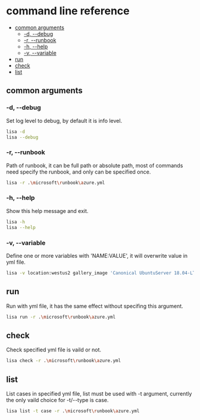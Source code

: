 # command line reference

- [common arguments](#common-arguments)
  - [-d, --debug](#-d---debug)
  - [-r, --runbook](#-r---runbook)
  - [-h, --help](#-h---help)
  - [-v, --variable](#-v---variable)
- [run](#run)
- [check](#check)
- [list](#list)

## common arguments

### -d, --debug
Set log level to debug, by default it is info level.

```sh
lisa -d
lisa --debug
```
### -r, --runbook
Path of runbook, it can be full path or absolute path, most of commands need specify the runbook, and only can be specified once.

```sh
lisa -r .\microsoft\runbook\azure.yml
```
### -h, --help
Show this help message and exit.

```sh
lisa -h
lisa --help
```
### -v, --variable
Define one or more variables with 'NAME:VALUE', it will overwrite value in yml file.

```sh
lisa -v location:westus2 gallery_image 'Canonical UbuntuServer 18.04-LTS Latest' -r .\microsoft\runbook\azure.yml
```
## run
Run with yml file, it has the same effect without specifing this argument.

```sh
lisa run -r .\microsoft\runbook\azure.yml
```
## check
Check specified yml file is vaild or not.

```sh
lisa check -r .\microsoft\runbook\azure.yml
```
## list
List cases in specified yml file, list must be used with -t argument, currently the only vaild choice for -t/--type is case.

```sh
lisa list -t case -r .\microsoft\runbook\azure.yml
```